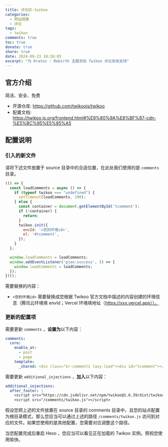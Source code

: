 ```yaml
---
title: 评论区-twikoo
categories:
  - 网站搭建
  - 评论
tags:
  - twikoo
comments: true
toc: true
donate: true
share: true
date: 2024-09-23 10:26:03
excerpt: "为 Kratos : Rebirth 主题添加 Twikoo 评论系统支持"
---
```


## 官方介绍

简洁、安全、免费

- 开源仓库: https://github.com/twikoojs/twikoo
- 配置文档: https://twikoo.js.org/frontend.html#%E9%80%9A%E8%BF%87-cdn-%E5%BC%95%E5%85%A5

## 配置说明

### 引入的新文件

请将下述文件放置于 source 目录中的合适位置，在此处我们使用的是 `comments` 目录。

```js twikoo.js
(() => {
  const loadComments = async () => {
    if (typeof twikoo === "undefined") {
      setTimeout(loadComments, 100);
    } else {
      const container = document.getElementById('tcomment');
      if (!container) {
        return;
      }
      twikoo.init({
        envId: '<您的环境id>',
        el: '#tcomment',
      });
    }
  };

  window.loadComments = loadComments;
  window.addEventListener('pjax:success', () => {
    window.loadComments = loadComments;
  });
})();
```

需要替换的内容：

- `<您的环境id>` 需要替换成您根据 Twikoo 官方文档中描述的内容创建的环境信息（腾讯云环境填 envId；Vercel 环境填地址（https://xxx.vercel.app））。

### 更新的配置项

需要更新 `comments` ，**设置为**以下内容：

```yml
comments:
  core:
    enable_at:
      - post
      - page
    template:
      _shared: <div class="kr-comments lazy-load"><div id="tcomment"></div></div>
```

需要更新 `additional_injections` ，**加入**以下内容：

```yml
additional_injections:
  after_footer: |
    <script src="https://cdn.jsdelivr.net/npm/twikoo@1.6.39/dist/twikoo.all.min.js"></script>
    <script src="/comments/twikoo.js"></script>
```

假设您把上述的文件放置在 source 目录的 comments 目录中，且您的站点配置为根目录模式，那么您应当可以通过上述的路径 `/comments/twikoo.js` 访问到对应的文件。如果您使用的是其他配置，您需要对应调整这个路径。

当您配置完成后重启 Hexo ，您应当可以看见正在加载的 Twikoo 实例。预祝您使用愉快。
